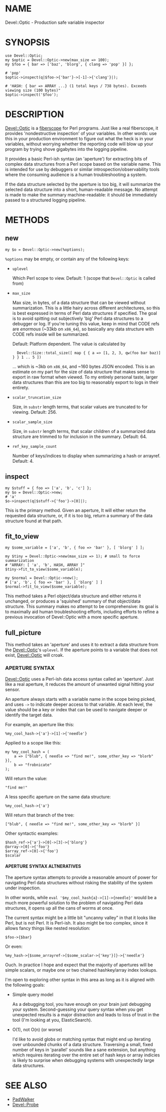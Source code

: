 # NAME

Devel::Optic - Production safe variable inspector

# SYNOPSIS

    use Devel::Optic;
    my $optic = Devel::Optic->new(max_size => 100);
    my $foo = { bar => ['baz', 'blorg', { clang => 'pop' }] };

    # 'pop'
    $optic->inspect(q|$foo->{'bar'}->[-1]->{'clang'}|);

    # 'HASH: { bar => ARRAY ...} (1 total keys / 738 bytes). Exceeds viewing size (100 bytes)"
    $optic->inspect('$foo');

# DESCRIPTION

[Devel::Optic](https://metacpan.org/pod/Devel::Optic) is a [fiberscope](https://en.wikipedia.org/wiki/Fiberscope) for
Perl programs. Just like a real fiberscope, it provides 'nondestructive
inspection' of your variables. In other words: use this in your production
environment to figure out what the heck is in your variables, without worrying
whether the reporting code will blow up your program by trying shove gigabytes
into the logging pipeline.

It provides a basic Perl-ish syntax (an 'aperture') for extracting bits
of complex data structures from a Perl scope based on the variable name. This
is intended for use by debuggers or similar introspection/observability tools
where the consuming audience is a human troubleshooting a system.

If the data structure selected by the aperture is too big, it will summarize the
selected data structure into a short, human-readable message. No attempt is
made to make the summary machine-readable: it should be immediately passed to
a structured logging pipeline.

# METHODS

## new

    my $o = Devel::Optic->new(%options);

`%options` may be empty, or contain any of the following keys:

- `uplevel`

    Which Perl scope to view. Default: 1 (scope that `Devel::Optic` is called from)

- `max_size`

    Max size, in bytes, of a data structure that can be viewed without
    summarization. This is a little hairy across different architectures, so this
    is best expressed in terms of Perl data structures if specified. The goal is to
    avoid spitting out subjectively 'big' Perl data structures to a debugger or
    log. If you're tuning this value, keep in mind that CODE refs are _enormous_
    (~33kb on `x86_64`), so basically any data structure with CODE refs inside
    will be summarized.

    Default: Platform dependent. The value is calculated by

        Devel::Size::total_size([ map { { a => [1, 2, 3, qw(foo bar baz)] } } 1 .. 5 ])

    ... which is ~3kb on `x86_64`, and ~160 bytes JSON encoded. This is an
    estimate on my part for the size of data structure that makes sense to export
    in raw format when viewed. To my entirely personal taste, larger data
    structures than this are too big to reasonably export to logs in their
    entirety.

- `scalar_truncation_size`

    Size, in `substr` length terms, that scalar values are truncated to for
    viewing. Default: 256.

- `scalar_sample_size`

    Size, in `substr` length terms, that scalar children of a summarized data
    structure are trimmed to for inclusion in the summary. Default: 64.

- `ref_key_sample_count`

    Number of keys/indices to display when summarizing a hash or arrayref. Default: 4.

## inspect

    my $stuff = { foo => ['a', 'b', 'c'] };
    my $o = Devel::Optic->new;
    # 'a'
    $o->inspect(q|$stuff->{'foo'}->[0]|);

This is the primary method. Given an aperture, It will either return the
requested data structure, or, if it is too big, return a summary of the data
structure found at that path.

## fit\_to\_view

    my $some_variable = ['a', 'b', { foo => 'bar' }, [ 'blorg' ] ];

    my $tiny = Devel::Optic->new(max_size => 1); # small to force summarization
    # "ARRAY: [ 'a', 'b', HASH, ARRAY ]"
    $tiny->fit_to_view($some_variable);

    my $normal = Devel::Optic->new();
    # ['a', 'b', { foo => 'bar' }, [ 'blorg' ] ]
    $normal->fit_to_view($some_variable);

This method takes a Perl object/data structure and either returns it unchanged,
or produces a 'squished' summary of that object/data structure. This summary
makes no attempt to be comprehensive: its goal is to maximally aid human
troubleshooting efforts, including efforts to refine a previous invocation of
Devel::Optic with a more specific aperture.

## full\_picture

This method takes an 'aperture' and uses it to extract a data structure from the
[Devel::Optic](https://metacpan.org/pod/Devel::Optic)'s `uplevel`. If the aperture points to a variable that does not
exist, [Devel::Optic](https://metacpan.org/pod/Devel::Optic) will croak.

### APERTURE SYNTAX

[Devel::Optic](https://metacpan.org/pod/Devel::Optic) uses a Perl-ish data access syntax called an 'aperture'.  Just
like a real aperture, it reduces the amount of unwanted signal hitting your
sensor.

An aperture always starts with a variable name in the scope being picked, and
uses `->` to indicate deeper access to that variable. At each level, the
value should be a key or index that can be used to navigate deeper or identify
the target data.

For example, an aperture like this:

    %my_cool_hash->{'a'}->[1]->{'needle'}

Applied to a scope like this:

    my %my_cool_hash = (
        a => ["blub", { needle => "find me!", some_other_key => "blorb" }],
        b => "frobnicate"
    );

Will return the value:

    "find me!"

A less specific aperture on the same data structure:

    %my_cool_hash->{'a'}

Will return that branch of the tree:

    ["blub", { needle => "find me!", some_other_key => "blorb" }]

Other syntactic examples:

    $hash_ref->{'a'}->[0]->[3]->{'blorg'}
    @array->[0]->{'foo'}
    $array_ref->[0]->{'foo'}
    $scalar

#### APERTURE SYNTAX ALTNERATIVES

The aperture syntax attempts to provide a reasonable amount of power
for navigating Perl data structures without risking the stability of the system
under inspection.

In other words, while `eval '$my_cool_hash{a}->[1]->{needle}'` would
be a much more powerful solution to the problem of navigating Perl data
structures, it opens up all the cans of worms at once.

The current syntax might be a little bit "uncanny valley" in that it looks like
Perl, but is not Perl. It is Perl-ish. It also might be too complex, since it
allows fancy things like nested resolution:

    $foo->{$bar}

Or even:

    %my_hash->{$some_arrayref->[$some_scalar->{'key'}]}->{'needle'}

Ouch. In practice I hope and expect that the majority of apertures will be
simple scalars, or maybe one or two chained hashkey/array index lookups.

I'm open to exploring other syntax in this area as long as it is aligned with
the following goals:

- Simple query model

    As a debugging tool, you have enough on your brain just debugging your system.
    Second-guessing your query syntax when you get unexpected results is a major
    distraction and leads to loss of trust in the tool (I'm looking at you,
    ElasticSearch).

- O(1), not O(n) (or worse)

    I'd like to avoid globs or matching syntax that might end up iterating over
    unbounded chunks of a data structure. Traversing a small, fixed number of keys
    in 'parallel' sounds like a sane extension, but anything which requires
    iterating over the entire set of hash keys or array indicies is likely to
    surprise when debugging systems with unexpectedly large data structures.

# SEE ALSO

- [PadWalker](https://metacpan.org/pod/PadWalker)
- [Devel::Probe](https://metacpan.org/pod/Devel::Probe)
